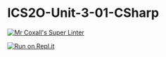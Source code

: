 # ICS2O-Unit-3-01-CSharp

[![Mr Coxall's Super Linter](https://github.com/MikeyGloriani/ICS2O-Unit-3-01-CSharp/workflows/Mr%20Coxall's%20Super%20Linter/badge.svg)](https://github.com/MikeyGloriani/ICS2O-Unit-3-01-CSharp/actions/)

[![Run on Repl.it](https://repl.it/badge/github/MikeyGloriani/ICS2O-Unit-3-01-CSharp)](https://repl.it/github/MikeyGloriani/ICS2O-Unit-3-01-CSharp)
